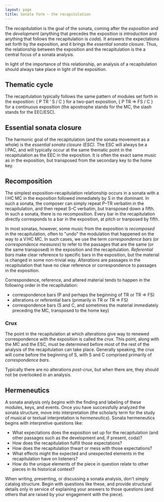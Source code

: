 ```yaml
---
layout: page
title: Sonata form – the recapitulation
---
```


The _recapitulation_ is the goal of the sonata, coming after the _exposition_ and the _development_ (anything that precedes the exposition is _introduction_ and anything that follows the recapitulation is _coda_). It answers the expectations set forth by the exposition, and it brings the _essential sonata closure_. Thus, the relationship between the exposition and the recapitulation is the a central focus of a sonata analysis.

In light of the importance of this relationship, an analysis of a recapitulation should always take place in light of the exposition.

## Thematic cycle ##

The recapitulation typically follows the same pattern of modules set forth in the exposition: { P TR ’ S / C } for a two-part exposition, { P TR ⇒ FS / C } for a continuous exposition (the apostrophe stands for the MC, the slash stands for the EEC/ESC).

## Essential sonata closure

The harmonic goal of the recapitulation (and the sonata movement as a whole) is the _essential sonata closure (ESC)_. The ESC will always be a I:PAC, and will typically occur at the same thematic point in the recapitulation as the EEC in the exposition. It is often the exact same music as in the exposition, but transposed from the secondary key to the home key.

## Recomposition

The simplest exposition–recapitulation relationship occurs in a sonata with a I:HC MC in the exposition followed immediately by S in the dominant. In such a sonata, the composer can simply repeat P–TR verbatim in the recapitulation, and then repeat S–C verbatim, but transposed down a fifth. In such a sonata, there is no recomposition. Every bar in the recapitulation directly corresponds to a bar in the exposition, at pitch or tranposed by fifth.

In most sonatas, however, some music from the exposition is *recomposed* in the recapitulation, often to "undo" the modulation that happened on the way to a V:HC MC. In such cases, we use the term *correspondence bars* (or *correspondence measures*) to refer to the passages that are the same (or the same transposed) in the exposition and the recapitulation. *Referential bars* make clear reference to specific bars in the exposition, but the material is changed in some non-trivial way. *Alterations* are passages in the recapitulation that have no clear reference or correspondence to passages in the exposition.

Correspondence, reference, and altered material tends to happen in the following order in the recapitulation: 

- correspondence bars (P and perhaps the beginning of TR or TR ⇒ FS)  
- alterations or referential bars (primarily in TR or TR ⇒ FS)  
- correspondence bars (S and C, and sometimes the material immediately preceding the MC, transposed to the home key)

### Crux

The point in the recapitulation at which alterations give way to renewed correspondence with the exposition is called the *crux*. This point, along with the MC and the ESC, must be determined before most of the rest of the analysis of the recapitulation can take place. Generally speaking, the crux will come before the beginning of S, with S and C comprised primarily of *correspondence bars*.

Typically there are no alterations *post-crux*, but when there are, they should not be overlooked in an analysis.

## Hermeneutics

A sonata analysis only _begins_ with the finding and labeling of these modules, keys, and events. Once you have successfully analyzed the sonata structure, move into interpretation (the scholarly term for the study of musical or textual interpretation is _hermeneutics_). Sonata hermeneutics begins with interpretive questions like:

* What expectations does the exposition set up for the recapitulation (and other passages such as the development and, if present, coda)?
* How does the recapitulation fulfill those expectations?
* How does the recapitulation thwart or mess with those expectations?
* What effects might the expected and unexpected elements in the recapitulation have on listeners?
* How do the unique elements of the piece in question relate to other pieces in its historical context?

When writing, presenting, or discussing a sonata analysis, don't simply catalog structure. Begin with questions like these, and provide structural details only in service of explaining your answers to those questions (and others that are raised by your engagement with the piece).
